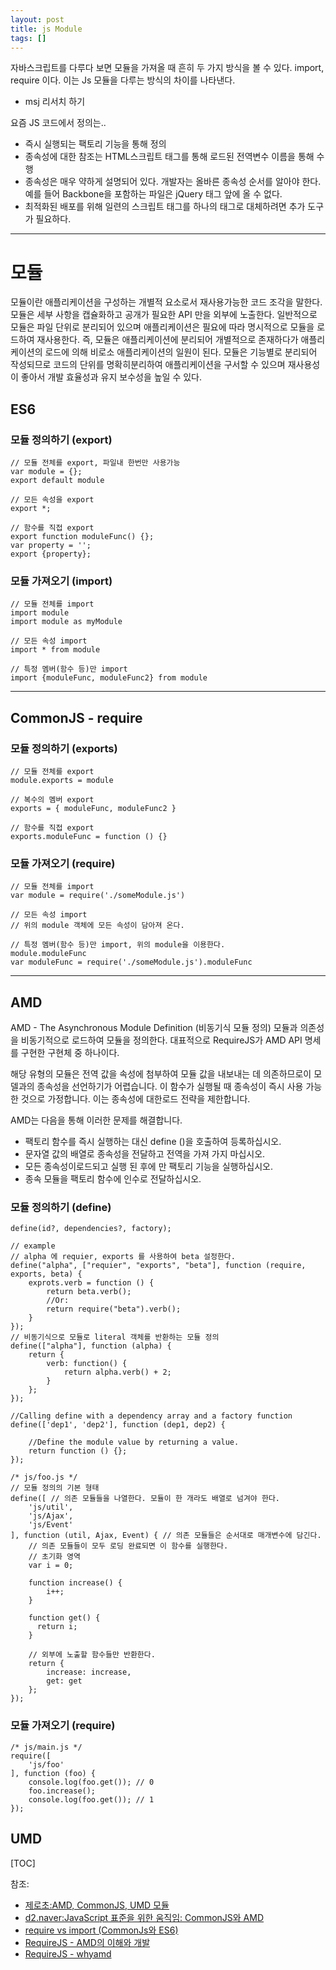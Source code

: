 ```yaml
---
layout: post
title: js Module
tags: []
---
```


자바스크립트를 다루다 보면 모듈을 가져올 때 흔히 두 가지 방식을 볼 수 있다.
import, require 이다. 이는 Js 모듈을 다루는 방식의 차이를 나타낸다.
+ msj 리서치 하기

요즘 JS 코드에서 정의는..
- 즉시 실행되는 팩토리 기능을 통해 정의
- 종속성에 대한 참조는 HTML스크립트 태그를 통해 로드된 전역변수 이름을 통해 수행
- 종속성은 매우 약하게 설명되어 있다. 개발자는 올바른 종속성 순서를 알아야 한다.
예를 들어 Backbone을 포함하는 파일은 jQuery 태그 앞에 올 수 없다.
- 최적화된 배포를 위해 일련의 스크립트 태그를 하나의 태그로 대체하려면 추가 도구가 필요하다.
---
# 모듈

모듈이란 애플리케이션을 구성하는 개별적 요소로서 재사용가능한 코드 조각을 말한다.
모듈은 세부 사항을 캡슐화하고 공개가 필요한 API 만을 외부에 노출한다.
일반적으로 모듈은 파일 단위로 분리되어 있으며 애플리케이션은 필요에 따라 명시적으로 모듈을 로드하여 재사용한다. 
즉, 모듈은 애플리케이션에 분리되어 개별적으로 존재하다가 애플리케이션의 로드에 의해 비로소 애플리케이션의 일원이 된다. 
모듈은 기능별로 분리되어 작성되므로 코드의 단위를 명확히분리하여 애플리케이션을 구서할 수 있으며 재사용성이 좋아서 개발 효율성과 유지 보수성을 높일 수 있다.


## ES6
### 모듈 정의하기 (export)
```
// 모듈 전체를 export, 파일내 한번만 사용가능
var module = {};
export default module

// 모든 속성을 export
export *;

// 함수를 직접 export
export function moduleFunc() {};
var property = '';
export {property};
```
### 모듈 가져오기 (import)
```
// 모듈 전체를 import
import module
import module as myModule

// 모든 속성 import
import * from module

// 특정 멤버(함수 등)만 import
import {moduleFunc, moduleFunc2} from module
```

---
## CommonJS - require
### 모듈 정의하기 (exports)
```
// 모듈 전체를 export
module.exports = module

// 복수의 멤버 export
exports = { moduleFunc, moduleFunc2 }

// 함수를 직접 export
exports.moduleFunc = function () {}
```

### 모듈 가져오기 (require)
```
// 모듈 전체를 import
var module = require('./someModule.js')

// 모든 속성 import 
// 위의 module 객체에 모든 속성이 담아져 온다.

// 특정 멤버(함수 등)만 import, 위의 module을 이용한다.
module.moduleFunc
var moduleFunc = require('./someModule.js').moduleFunc
```

---
## AMD
AMD - The Asynchronous Module Definition (비동기식 모듈 정의)
모듈과 의존성을 비동기적으로 로드하여 모듈을 정의한다. 
대표적으로 RequireJS가 AMD API 명세를 구현한 구현체 중 하나이다.

해당 유형의 모듈은 전역 값을 속성에 첨부하여 모듈 값을 내보내는 데 의존하므로이 모델과의 종속성을 선언하기가 어렵습니다. 
이 함수가 실행될 때 종속성이 즉시 사용 가능한 것으로 가정합니다. 이는 종속성에 대한로드 전략을 제한합니다.

AMD는 다음을 통해 이러한 문제를 해결합니다.
- 팩토리 함수를 즉시 실행하는 대신 define ()을 호출하여 등록하십시오.
- 문자열 값의 배열로 종속성을 전달하고 전역을 가져 가지 마십시오.
- 모든 종속성이로드되고 실행 된 후에 만 ​​팩토리 기능을 실행하십시오.
- 종속 모듈을 팩토리 함수에 인수로 전달하십시오.
### 모듈 정의하기 (define)
```
define(id?, dependencies?, factory);

// example
// alpha 에 requier, exports 를 사용하여 beta 설정한다.
define("alpha", ["requier", "exports", "beta"], function (require, exports, beta) {
    exprots.verb = function () {
        return beta.verb();
        //Or:
        return require("beta").verb();
    }
});
// 비동기식으로 모듈로 literal 객체를 반환하는 모듈 정의
define(["alpha"], function (alpha) {
    return {
        verb: function() {
            return alpha.verb() + 2;
        }
    };
});

//Calling define with a dependency array and a factory function
define(['dep1', 'dep2'], function (dep1, dep2) {

    //Define the module value by returning a value.
    return function () {};
});         

/* js/foo.js */
// 모듈 정의의 기본 형태
define([ // 의존 모듈들을 나열한다. 모듈이 한 개라도 배열로 넘겨야 한다.  
    'js/util',
    'js/Ajax',
    'js/Event'
], function (util, Ajax, Event) { // 의존 모듈들은 순서대로 매개변수에 담긴다.
    // 의존 모듈들이 모두 로딩 완료되면 이 함수를 실행한다.
    // 초기화 영역
    var i = 0;

    function increase() {
        i++;
    }

    function get() {
      return i;
    }

    // 외부에 노출할 함수들만 반환한다.
    return {
        increase: increase,
        get: get
    };
});               
```
### 모듈 가져오기 (require)
```
/* js/main.js */
require([  
    'js/foo'
], function (foo) {
    console.log(foo.get()); // 0
    foo.increase();
    console.log(foo.get()); // 1
});
```
## UMD

[TOC]

참조:
- [제로초:AMD, CommonJS, UMD 모듈](https://www.zerocho.com/category/JavaScript/post/5b67e7847bbbd3001b43fd73)
- [d2.naver:JavaScript 표준을 위한 움직임: CommonJS와 AMD](https://d2.naver.com/helloworld/12864)
- [require vs import (CommonJs와 ES6)](https://blueshw.github.io/2017/05/16/ES-require-vs-import/)
- [RequireJS - AMD의 이해와 개발](https://d2.naver.com/helloworld/591319)
- [RequireJS - whyamd](https://requirejs.org/docs/whyamd.html#amd)